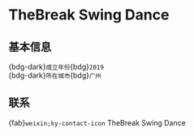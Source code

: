 # TheBreak Swing Dance

## 基本信息

{bdg-dark}`成立年份`{bdg}`2019`  
{bdg-dark}`所在城市`{bdg}`广州`  

## 联系

{fab}`weixin;ky-contact-icon` TheBreak Swing Dance  
